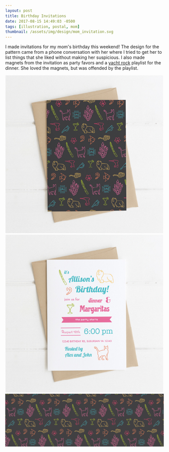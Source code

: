 ```yaml
---
layout: post
title: Birthday Invitations
date: 2017-08-15 14:49:03 -0500
tags: [illustration, postal, mom]
thumbnail: /assets/img/design/mom_invitation.svg
---
```


I made invitations for my mom's birthday this weekend! The design for the pattern came from a phone conversation with her where I tried to get her to list things that she liked without making her suspicious. I also made magnets from the invitation as party favors and a [yacht rock](https://open.spotify.com/playlist/073y7oIhU3cuP3UAEH6fGP) playlist for the dinner. She loved the magnets, but was offended by the playlist.

<div class="row">
  <div class="col-md-6 pt-4">
  	<img class="prototype" src="/assets/img/design/mom_invitation_back.jpg" alt="birthday invitation for my mom front"/>
  </div>
  <div class="col-md-6 pt-4">
  	<img class="prototype" src="/assets/img/design/mom_invitation_front.jpg" alt="birthday invitation for my mom back"/>
  </div>
  <div class="col-lg-12 pt-4 pb-4">
  	<img class="prototype" src="/assets/img/patterns/invitation_pattern.svg" alt="birthday invitation for my mom back"/>
  </div>
</div>
